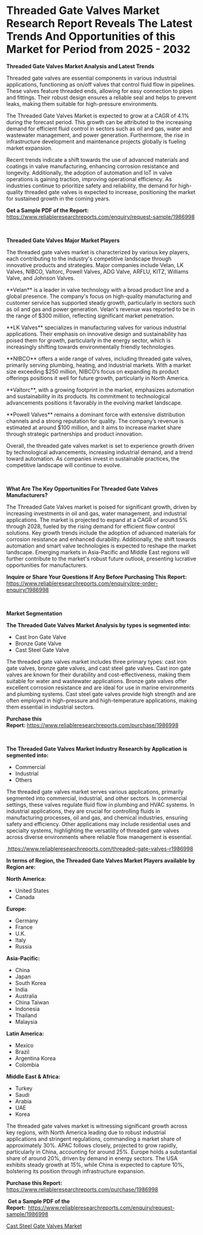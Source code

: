 <p><h1>Threaded Gate Valves Market Research Report Reveals The Latest Trends And Opportunities of this Market for Period from 2025 - 2032</h1></p><p><strong>Threaded Gate Valves Market Analysis and Latest Trends</strong></p>
<p><p>Threaded gate valves are essential components in various industrial applications, functioning as on/off valves that control fluid flow in pipelines. These valves feature threaded ends, allowing for easy connection to pipes and fittings. Their robust design ensures a reliable seal and helps to prevent leaks, making them suitable for high-pressure environments.</p><p>The Threaded Gate Valves Market is expected to grow at a CAGR of 4.1% during the forecast period. This growth can be attributed to the increasing demand for efficient fluid control in sectors such as oil and gas, water and wastewater management, and power generation. Furthermore, the rise in infrastructure development and maintenance projects globally is fueling market expansion. </p><p>Recent trends indicate a shift towards the use of advanced materials and coatings in valve manufacturing, enhancing corrosion resistance and longevity. Additionally, the adoption of automation and IoT in valve operations is gaining traction, improving operational efficiency. As industries continue to prioritize safety and reliability, the demand for high-quality threaded gate valves is expected to increase, positioning the market for sustained growth in the coming years.</p></p>
<p><strong>Get a Sample PDF of the Report:&nbsp;</strong> <a href="https://www.reliableresearchreports.com/enquiry/request-sample/1986998?utm_campaign=2520&utm_medium=2&utm_source=Github&utm_content=ia&utm_term=20022025&utm_id=threaded-gate-valves">https://www.reliableresearchreports.com/enquiry/request-sample/1986998</a></p>
<p>&nbsp;</p>
<p><strong>Threaded Gate Valves Major Market Players</strong></p>
<p><p>The threaded gate valves market is characterized by various key players, each contributing to the industry's competitive landscape through innovative products and strategies. Major companies include Velan, LK Valves, NIBCO, Valtorc, Powell Valves, ADG Valve, ARFLU, KITZ, Williams Valve, and Johnson Valves.</p><p>**Velan** is a leader in valve technology with a broad product line and a global presence. The company's focus on high-quality manufacturing and customer service has supported steady growth, particularly in sectors such as oil and gas and power generation. Velan's revenue was reported to be in the range of $300 million, reflecting significant market penetration.</p><p>**LK Valves** specializes in manufacturing valves for various industrial applications. Their emphasis on innovative design and sustainability has poised them for growth, particularly in the energy sector, which is increasingly shifting towards environmentally friendly technologies.</p><p>**NIBCO** offers a wide range of valves, including threaded gate valves, primarily serving plumbing, heating, and industrial markets. With a market size exceeding $250 million, NIBCO’s focus on expanding its product offerings positions it well for future growth, particularly in North America.</p><p>**Valtorc**, with a growing footprint in the market, emphasizes automation and sustainability in its products. Its commitment to technological advancements positions it favorably in the evolving market landscape.</p><p>**Powell Valves** remains a dominant force with extensive distribution channels and a strong reputation for quality. The company’s revenue is estimated at around $100 million, and it aims to increase market share through strategic partnerships and product innovation.</p><p>Overall, the threaded gate valves market is set to experience growth driven by technological advancements, increasing industrial demand, and a trend toward automation. As companies invest in sustainable practices, the competitive landscape will continue to evolve.</p></p>
<p>&nbsp;</p>
<p><strong>What Are The Key Opportunities For Threaded Gate Valves Manufacturers?</strong></p>
<p><p>The Threaded Gate Valves market is poised for significant growth, driven by increasing investments in oil and gas, water management, and industrial applications. The market is projected to expand at a CAGR of around 5% through 2028, fueled by the rising demand for efficient flow control solutions. Key growth trends include the adoption of advanced materials for corrosion resistance and enhanced durability. Additionally, the shift towards automation and smart valve technologies is expected to reshape the market landscape. Emerging markets in Asia-Pacific and Middle East regions will further contribute to the market's robust future outlook, presenting lucrative opportunities for manufacturers.</p></p>
<p><strong>Inquire or Share Your Questions If Any Before Purchasing This Report:</strong> <a href="https://www.reliableresearchreports.com/enquiry/pre-order-enquiry/1986998?utm_campaign=2520&utm_medium=2&utm_source=Github&utm_content=ia&utm_term=20022025&utm_id=threaded-gate-valves">https://www.reliableresearchreports.com/enquiry/pre-order-enquiry/1986998</a></p>
<p>&nbsp;</p>
<p><strong>Market Segmentation</strong></p>
<p><strong>The Threaded Gate Valves Market Analysis by types is segmented into:</strong></p>
<p><ul><li>Cast Iron Gate Valve</li><li>Bronze Gate Valve</li><li>Cast Steel Gate Valve</li></ul></p>
<p><p>The threaded gate valves market includes three primary types: cast iron gate valves, bronze gate valves, and cast steel gate valves. Cast iron gate valves are known for their durability and cost-effectiveness, making them suitable for water and wastewater applications. Bronze gate valves offer excellent corrosion resistance and are ideal for use in marine environments and plumbing systems. Cast steel gate valves provide high strength and are often employed in high-pressure and high-temperature applications, making them essential in industrial sectors.</p></p>
<p><strong>Purchase this Report:&nbsp;</strong><a href="https://www.reliableresearchreports.com/purchase/1986998?utm_campaign=2520&utm_medium=2&utm_source=Github&utm_content=ia&utm_term=20022025&utm_id=threaded-gate-valves">https://www.reliableresearchreports.com/purchase/1986998</a></p>
<p>&nbsp;</p>
<p><strong>The Threaded Gate Valves Market Industry Research by Application is segmented into:</strong></p>
<p><ul><li>Commercial</li><li>Industrial</li><li>Others</li></ul></p>
<p><p>The threaded gate valves market serves various applications, primarily segmented into commercial, industrial, and other sectors. In commercial settings, these valves regulate fluid flow in plumbing and HVAC systems. In industrial applications, they are crucial for controlling fluids in manufacturing processes, oil and gas, and chemical industries, ensuring safety and efficiency. Other applications may include residential uses and specialty systems, highlighting the versatility of threaded gate valves across diverse environments where reliable flow management is essential.</p></p>
<p><a href="https://www.reliableresearchreports.com/threaded-gate-valves-r1986998?utm_campaign=2520&utm_medium=2&utm_source=Github&utm_content=ia&utm_term=20022025&utm_id=threaded-gate-valves">&nbsp;https://www.reliableresearchreports.com/threaded-gate-valves-r1986998</a></p>
<p><strong>In terms of Region, the Threaded Gate Valves Market Players available by Region are:</strong></p>
<p>
    <p> <strong> North America: </strong>
        <ul>
            <li>United States</li>
            <li>Canada</li>
        </ul>
        </p> 
    <p> <strong> Europe: </strong>
        <ul>
            <li>Germany</li>
            <li>France</li>
            <li>U.K.</li>
            <li>Italy</li>
            <li>Russia</li>
        </ul>
        </p> 
    <p> <strong> Asia-Pacific: </strong>
        <ul>
            <li>China</li>
            <li>Japan</li>
            <li>South Korea</li>
            <li>India</li>
            <li>Australia</li>
            <li>China Taiwan</li>
            <li>Indonesia</li>
            <li>Thailand</li>
            <li>Malaysia</li>
        </ul>
        </p> 
    <p> <strong> Latin America: </strong>
        <ul>
            <li>Mexico</li>
            <li>Brazil</li>
            <li>Argentina Korea</li>
            <li>Colombia</li>
        </ul>
        </p> 
    <p> <strong> Middle East & Africa: </strong>
        <ul>
            <li>Turkey</li>
            <li>Saudi</li>
            <li>Arabia</li>
            <li>UAE</li>
            <li>Korea</li>
        </ul>
    </p>
    </p>
<p><p>The threaded gate valves market is witnessing significant growth across key regions, with North America leading due to robust industrial applications and stringent regulations, commanding a market share of approximately 30%. APAC follows closely, projected to grow rapidly, particularly in China, accounting for around 25%. Europe holds a substantial share of around 20%, driven by demand in energy sectors. The USA exhibits steady growth at 15%, while China is expected to capture 10%, bolstering its position through infrastructure expansion.</p></p>
<p><strong>Purchase this Report: </strong><a href="https://www.reliableresearchreports.com/purchase/1986998?utm_campaign=2520&utm_medium=2&utm_source=Github&utm_content=ia&utm_term=20022025&utm_id=threaded-gate-valves">https://www.reliableresearchreports.com/purchase/1986998</a></p>
<p>&nbsp;<strong>Get a Sample PDF of the Report:&nbsp;&nbsp;</strong><a href="https://www.reliableresearchreports.com/enquiry/request-sample/1986998?utm_campaign=2520&utm_medium=2&utm_source=Github&utm_content=ia&utm_term=20022025&utm_id=threaded-gate-valves">https://www.reliableresearchreports.com/enquiry/request-sample/1986998</a></p>
<p><strong></strong></p>
<p><p><a href="https://github.com/laajzervo/Market-Research-Report-List-1/blob/main/cast-steel-gate-valves-market.md?utm_campaign=2520&utm_medium=2&utm_source=Github&utm_content=ia&utm_term=20022025&utm_id=threaded-gate-valves">Cast Steel Gate Valves Market</a></p></p>